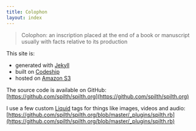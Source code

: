 ```yaml
---
title: Colophon
layout: index
---
```


> Colophon: an inscription placed at the end of a book or manuscript usually with facts relative to its production

This site is:

- generated with [Jekyll](https://github.com/mojombo/jekyll)
- built on [Codeship](https://www.codeship.io/)
- hosted on [Amazon S3](http://aws.amazon.com/s3/)

The source code is available on GitHub: [https://github.com/spilth/spilth.org](https://github.com/spilth/spilth.org)

I use a few custom [Liquid](http://liquidmarkup.org/) tags for things like images, videos and audio: [https://github.com/spilth/spilth.org/blob/master/_plugins/spilth.rb](https://github.com/spilth/spilth.org/blob/master/_plugins/spilth.rb)



